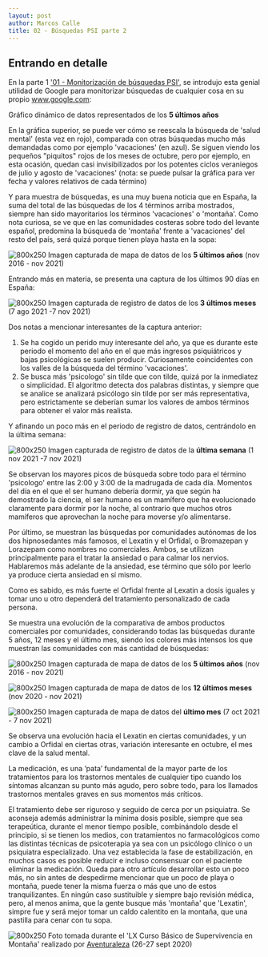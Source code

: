 ```yaml
---
layout: post
author: Marcos Calle
title: 02 - Búsquedas PSI parte 2
---
```


## Entrando en detalle


En la parte 1 ['01 - Monitorización de búsquedas PSI'][link01BusPSI], se introdujo esta genial utilidad de Google para monitorizar búsquedas de cualquier cosa en su propio www.google.com:
<script type="text/javascript" src="https://ssl.gstatic.com/trends_nrtr/2674_RC03/embed_loader.js"></script> <script type="text/javascript"> trends.embed.renderExploreWidget("TIMESERIES", {"comparisonItem":[{"keyword":"vacaciones","geo":"ES","time":"today 5-y"},{"keyword":"salud mental","geo":"ES","time":"today 5-y"},{"keyword":"comprar casa","geo":"ES","time":"today 5-y"},{"keyword":"montaña","geo":"ES","time":"today 5-y"}],"category":0,"property":""}, {"exploreQuery":"date=today%205-y&geo=ES&q=vacaciones,salud%20mental,comprar%20casa,monta%C3%B1a","guestPath":"https://trends.google.es:443/trends/embed/"}); </script>
Gráfico dinámico de datos representados de los **5 últimos años**

En la gráfica superior, se puede ver cómo se reescala la búsqueda de 'salud mental' (esta vez en rojo), comparada con otras búsquedas mucho más demandadas como por ejemplo 'vacaciones' (en azul). Se siguen viendo los pequeños "piquitos" rojos de los meses de octubre, pero por ejemplo, en esta ocasión, quedan casi invisibilizados por los potentes ciclos veraniegos de julio y agosto de 'vacaciones' (nota: se puede pulsar la gráfica para ver fecha y valores relativos de cada término)


Y para muestra de búsquedas, es una muy buena noticia que en España, la suma del total de las búsquedas de los 4 términos arriba mostrados, siempre han sido mayoritarios los términos 'vacaciones' o 'montaña'. Como nota curiosa, se ve que en las comunidades costeras sobre todo del levante español, predomina la búsqueda de 'montaña' frente a 'vacaciones' del resto del país, será quizá porque tienen playa hasta en la sopa:

![800x250](https://marcusmcfly.github.io/montVsVacas.jpg)
Imagen capturada de mapa de datos de los **5 últimos años** (nov 2016 - nov 2021)

Entrando más en materia, se presenta una captura de los últimos 90 días en España:

![800x250](https://marcusmcfly.github.io/psico_psiqui.jpg)
Imagen capturada de registro de datos de los **3 últimos meses** (7 ago 2021 -7 nov 2021)

Dos notas a mencionar interesantes de la captura anterior:
1. Se ha cogido un perido muy interesante del año, ya que es durante este periodo el momento del año en el que más ingresos psiquiátricos y bajas psicológicas se suelen producir. Curiosamente coincidentes con los valles de la búsqueda del término 'vacaciones'.
2. Se busca más 'psicologo' sin tilde que con tilde, quizá por la inmediatez o simplicidad. El algoritmo detecta dos palabras distintas, y siempre que se analice se analizará psicólogo sin tilde por ser más representativa, pero estrictamente se deberían sumar los valores de ambos términos para obtener el valor más realista.


Y afinando un poco más en el periodo de registro de datos, centrándolo en la última semana:

![800x250](https://marcusmcfly.github.io/psico_psiqui7d.jpg)
Imagen capturada de registro de datos de la **última semana** (1 nov 2021 -7 nov 2021)

Se observan los mayores picos de búsqueda sobre todo para el término 'psicologo' entre las 2:00 y 3:00 de la madrugada de cada día. Momentos del día en el que el ser humano debería dormir, ya que según ha demostrado la ciencia, el ser humano es un mamífero que ha evolucionado claramente para dormir por la noche, al contrario que muchos otros mamíferos que aprovechan la noche para moverse y/o alimentarse.

Por último, se muestran las búsquedas por comunidades autónomas de los dos hipnosedantes más famosos, el Lexatin y el Orfidal, o Bromazepan y Lorazepam como nombres no comerciales. Ambos, se utilizan principalmente para el tratar la ansiedad o para calmar los nervios. Hablaremos más adelante de la ansiedad, ese término que sólo por leerlo ya produce cierta ansiedad en sí mismo.

Como es sabido, es más fuerte el Orfidal frente al Lexatin a dosis iguales y tomar uno u otro dependerá del tratamiento personalizado de cada persona.

Se muestra una evolución de la comparativa de ambos productos comerciales por comunidades, considerando todas las búsquedas durante 5 años, 12 meses y el último mes, siendo los colores más intensos los que muestran las comunidades con más cantidad de búsquedas:

![800x250](https://marcusmcfly.github.io/map_orfi_lexa.jpg)
Imagen capturada de mapa de datos de los **5 últimos años** (nov 2016 - nov 2021)


![800x250](https://marcusmcfly.github.io/map_orfi_lexa_12meses.jpg)
Imagen capturada de mapa de datos de los **12 últimos meses** (nov 2020 - nov 2021)

![800x250](https://marcusmcfly.github.io/map_orfi_lexa_1mes.jpg)
Imagen capturada de mapa de datos del **último mes** (7 oct 2021 - 7 nov 2021)

Se observa una evolución hacia el Lexatin en ciertas comunidades, y un cambio a Orfidal en ciertas otras, variación interesante en octubre, el mes clave de la salud mental.

La medicación, es una ‘pata’ fundamental de la mayor parte de los tratamientos para los trastornos mentales de cualquier tipo cuando los síntomas alcanzan su punto más agudo, pero sobre todo, para los llamados trastornos mentales graves en sus momentos más críticos. 

El tratamiento debe ser riguroso y seguido de cerca por un psiquiatra. Se aconseja además administrar la mínima dosis posible, siempre que sea terapeútica, durante el menor tiempo posible, combinándolo desde el principio, si se tienen los medios, con tratamientos no farmacológicos como las distintas técnicas de psicoterapia ya sea con un psicólogo clínico o un psiquiatra especializado. Una vez establecida la fase de estabilización, en muchos casos es posible reducir e incluso consensuar con el paciente eliminar la medicación.
Queda para otro artículo desarrollar esto un poco más, no sin antes de despedirme mencionar que un poco de playa o montaña, puede tener la misma fuerza o más que uno de estos tranquilizantes. En ningún caso sustituible y siempre bajo revisión médica, pero, al menos anima, que la gente busque más 'montaña' que 'Lexatin', simpre fue y será mejor tomar un caldo calentito en la montaña, que una pastilla para cenar con tu sopa.

![800x250](https://marcusmcfly.github.io/foto_finish_psi2.JPG)
Foto tomada durante el 'LX Curso Básico de Supervivencia en Montaña' realizado por [Aventuraleza][link02FotoAven] (26-27 sept 2020)

[link01BusPSI]: https://marcusmcfly.github.io/psianalisis
[link02FotoAven]: http://www.aventuraleza.es/




